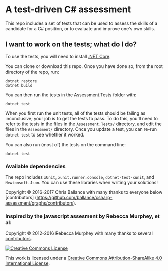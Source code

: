 # A test-driven C# assessment

This repo includes a set of tests that can be used to assess the skills of
a candidate for a C# position, or to evaluate and improve one's own
skills.

## I want to work on the tests; what do I do?
To use the tests, you will need to install [.NET Core](https://www.microsoft.com/net).

You can clone or download this repo. Once you have done so, from the root
directory of the repo, run:

    dotnet restore
    dotnet build

You can then run the tests in the Assessment.Tests folder with:

    dotnet test
    
When you first run the unit tests, all of the tests should be failing as inconclusive; your job is to
get the tests to pass. To do this, you'll need to refer to the tests in the
files in the `Assessment.Tests/` directory, and edit the files in the `Assessment/` directory.
Once you update a test, you can re-run `dotnet test` to see
whether it worked.

You can also run (most of) the tests on the command line:

    dotnet test

### Available dependencies

The repo includes `xUnit`, `xunit.runner.console`, `dotnet-test-xunit`, and `Newtonsoft.Json`. You can use these
libraries when writing your solutions!

Copyright &copy; 2016-2017 Chris Ballance with many thanks to everyone below
[contributors]
(https://github.com/ballance/csharp-assessment/graphs/contributors).

### Inspired by the javascript assesment by Rebecca Murphey, et al:
Copyright &copy; 2012-2016 Rebecca Murphey with many thanks to several
[contributors](https://github.com/rmurphey/js-assessment/graphs/contributors).

<a rel="license" href="http://creativecommons.org/licenses/by-sa/4.0/"><img alt="Creative Commons License" style="border-width:0" src="https://i.creativecommons.org/l/by-sa/4.0/88x31.png" /></a>

This work is licensed under a <a rel="license" href="http://creativecommons.org/licenses/by-sa/4.0/">Creative Commons Attribution-ShareAlike 4.0 International License</a>.
